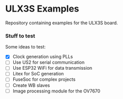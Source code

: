# ULX3S Examples

Repository containing examples for the ULX3S board.

### Stuff to test

Some ideas to test:

+ [x] Clock generation using PLLs
+ [ ] Use US2 for serial communication
+ [ ] Use ESP32 WiFi for data transmission
+ [ ] Litex for SoC generation
+ [ ] FuseSoc for complex projects
+ [ ] Create WB slaves
+ [ ] Image processing module for the OV7670
